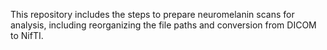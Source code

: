 This repository includes the steps to prepare neuromelanin scans for analysis, including reorganizing the file paths and conversion from DICOM to NifTI.
